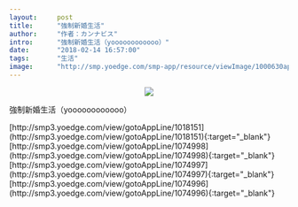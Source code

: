 ```yaml
---
layout:     post
title:      "強制新婚生活"
author:     "作者：カンナビス"
intro:      "強制新婚生活（yoooooooooooo）"
date:       "2018-02-14 16:57:00"
tags:       "生活"
image:      "http://smp.yoedge.com/smp-app/resource/viewImage/1000630appline.png"
---
```

<div style="text-align: center">
<p><img src="http://smp.yoedge.com/smp-app/resource/viewImage/1000630appline.png"/></p>
</div>
<p class="post-meta">
<span>強制新婚生活（yoooooooooooo）</span>
</p>
[http://smp3.yoedge.com/view/gotoAppLine/1018151](http://smp3.yoedge.com/view/gotoAppLine/1018151){:target="_blank"}
[http://smp3.yoedge.com/view/gotoAppLine/1074998](http://smp3.yoedge.com/view/gotoAppLine/1074998){:target="_blank"}
[http://smp3.yoedge.com/view/gotoAppLine/1074997](http://smp3.yoedge.com/view/gotoAppLine/1074997){:target="_blank"}
[http://smp3.yoedge.com/view/gotoAppLine/1074996](http://smp3.yoedge.com/view/gotoAppLine/1074996){:target="_blank"}


